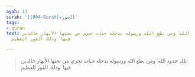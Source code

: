 ```yaml
---
ayah: 13
surah: '[[004-Surah|سورة]]'
tags:
- quran
text: تلك حدود الله ۚ ومن يطع الله ورسوله يدخله جنات تجري من تحتها الأنهار خالدين
  فيها ۚ وذلك الفوز العظيم

---
```

> تلك حدود الله ۚ ومن يطع الله ورسوله يدخله جنات تجري من تحتها الأنهار خالدين فيها ۚ وذلك الفوز العظيم
